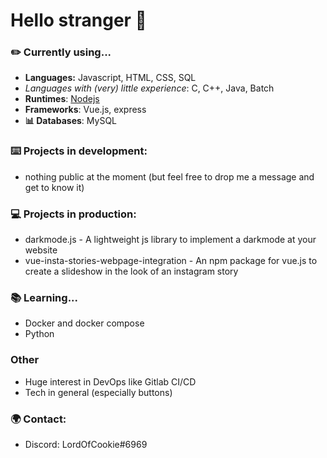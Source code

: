 # Hello stranger 👋

### ✏️ Currently using...
- **Languages:** Javascript, HTML, CSS, SQL
- _Languages with (very) little experience_: C, C++, Java, Batch
- **Runtimes**: [Nodejs](https://nodejs.org/en/)
- **Frameworks**: Vue.js, express
- **📊 Databases**: MySQL

### ⌨️ Projects in development:
- nothing public at the moment (but feel free to drop me a message and get to know it)

### 💻 Projects in production:
- darkmode.js - A lightweight js library to implement a darkmode at your website
- vue-insta-stories-webpage-integration - An npm package for vue.js to create a slideshow in the look of an instagram story

### 📚 Learning...
- Docker and docker compose
- Python

### Other
- Huge interest in DevOps like Gitlab CI/CD
- Tech in general (especially buttons)

### 🌍 Contact:
- Discord: LordOfCookie#6969

<!--
**SchloesserJonas/SchloesserJonas** is a ✨ _special_ ✨ repository because its `README.md` (this file) appears on your GitHub profile.

Here are some ideas to get you started:

- 🔭 I’m currently working on ...
- 🌱 I’m currently learning ...
- 👯 I’m looking to collaborate on ...
- 🤔 I’m looking for help with ...
- 💬 Ask me about ...
- 📫 How to reach me: ...
- 😄 Pronouns: ...
- ⚡ Fun fact: ...
-->

